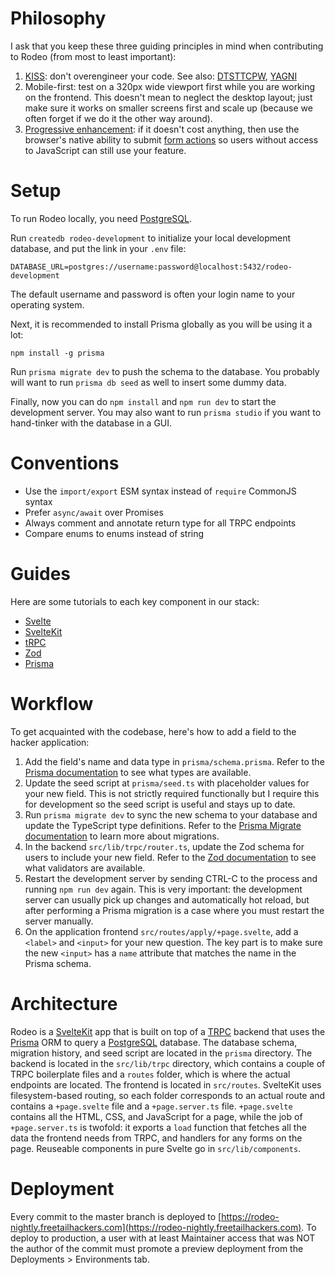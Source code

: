 # Philosophy

I ask that you keep these three guiding principles in mind when contributing to Rodeo (from most to least important):

1. [KISS](https://wiki.c2.com/?KeepItSimple): don't overengineer your code. See also: [DTSTTCPW](http://wiki.c2.com/?DoTheSimplestThingThatCouldPossiblyWork), [YAGNI](https://wiki.c2.com/?YouArentGonnaNeedIt)
2. Mobile-first: test on a 320px wide viewport first while you are working on the frontend. This doesn't mean to neglect the desktop layout; just make sure it works on smaller screens first and scale up (because we often forget if we do it the other way around).
3. [Progressive enhancement](https://en.wikipedia.org/wiki/Progressive_enhancement): if it doesn't cost anything, then use the browser's native ability to submit [form actions](https://kit.svelte.dev/docs/form-actions) so users without access to JavaScript can still use your feature.

# Setup

To run Rodeo locally, you need [PostgreSQL](https://www.postgresql.org/).

Run `createdb rodeo-development` to initialize your local development database, and put the link in your `.env` file:

`DATABASE_URL=postgres://username:password@localhost:5432/rodeo-development`

The default username and password is often your login name to your operating system.

Next, it is recommended to install Prisma globally as you will be using it a lot:

`npm install -g prisma`

Run `prisma migrate dev` to push the schema to the database. You probably will want to run `prisma db seed` as well to insert some dummy data.

Finally, now you can do `npm install` and `npm run dev` to start the development server. You may also want to run `prisma studio` if you want to hand-tinker with the database in a GUI.

# Conventions

- Use the `import/export` ESM syntax instead of `require` CommonJS syntax
- Prefer `async/await` over Promises
- Always comment and annotate return type for all TRPC endpoints
- Compare enums to enums instead of string

# Guides

Here are some tutorials to each key component in our stack:

- [Svelte](https://svelte.dev/)
- [SvelteKit](https://kit.svelte.dev/)
- [tRPC](https://trpc.io/)
- [Zod](https://zod.dev/)
- [Prisma](https://www.prisma.io/)

# Workflow

To get acquainted with the codebase, here's how to add a field to the hacker application:

1. Add the field's name and data type in `prisma/schema.prisma`. Refer to the [Prisma documentation](https://www.prisma.io/docs/concepts/components/prisma-schema/data-model) to see what types are available.
2. Update the seed script at `prisma/seed.ts` with placeholder values for your new field. This is not strictly required functionally but I require this for development so the seed script is useful and stays up to date.
3. Run `prisma migrate dev` to sync the new schema to your database and update the TypeScript type definitions. Refer to the [Prisma Migrate documentation](https://www.prisma.io/docs/concepts/components/prisma-migrate/migrate-development-production) to learn more about migrations.
4. In the backend `src/lib/trpc/router.ts`, update the Zod schema for users to include your new field. Refer to the [Zod documentation](https://zod.dev/?id=basic-usage) to see what validators are available.
5. Restart the development server by sending CTRL-C to the process and running `npm run dev` again. This is very important: the development server can usually pick up changes and automatically hot reload, but after performing a Prisma migration is a case where you must restart the server manually.
6. On the application frontend `src/routes/apply/+page.svelte`, add a `<label>` and `<input>` for your new question. The key part is to make sure the new `<input>` has a `name` attribute that matches the name in the Prisma schema.

# Architecture

Rodeo is a [SvelteKit](https://kit.svelte.dev/) app that is built on top of a [TRPC](https://trpc.io/) backend that uses the [Prisma](https://www.prisma.io/) ORM to query a [PostgreSQL](https://www.postgresql.org/) database. The database schema, migration history, and seed script are located in the `prisma` directory. The backend is located in the `src/lib/trpc` directory, which contains a couple of TRPC boilerplate files and a `routes` folder, which is where the actual endpoints are located. The frontend is located in `src/routes`. SvelteKit uses filesystem-based routing, so each folder corresponds to an actual route and contains a `+page.svelte` file and a `+page.server.ts` file. `+page.svelte` contains all the HTML, CSS, and JavaScript for a page, while the job of `+page.server.ts` is twofold: it exports a `load` function that fetches all the data the frontend needs from TRPC, and handlers for any forms on the page. Reuseable components in pure Svelte go in `src/lib/components`.

# Deployment

Every commit to the master branch is deployed to [https://rodeo-nightly.freetailhackers.com](https://rodeo-nightly.freetailhackers.com). To deploy to production, a user with at least Maintainer access that was NOT the author of the commit must promote a preview deployment from the Deployments > Environments tab.
